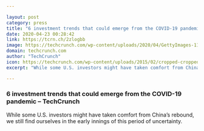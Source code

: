 ```yaml
---

layout: post
category: press
title: "6 investment trends that could emerge from the COVID-19 pandemic"
date: 2020-04-23 00:28:42
link: https://tcrn.ch/2zlogbb
image: https://techcrunch.com/wp-content/uploads/2020/04/GettyImages-1192800461.jpg?w=594
domain: techcrunch.com
author: "TechCrunch"
icon: https://techcrunch.com/wp-content/uploads/2015/02/cropped-cropped-favicon-gradient.png?w=180
excerpt: "While some U.S. investors might have taken comfort from China’s rebound, we still find ourselves in the early innings of this period of uncertainty."

---
```


### 6 investment trends that could emerge from the COVID-19 pandemic – TechCrunch

While some U.S. investors might have taken comfort from China’s rebound, we still find ourselves in the early innings of this period of uncertainty.